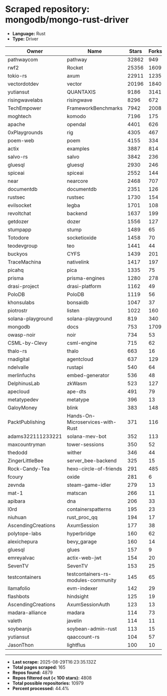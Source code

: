 # Scraped repository: mongodb/mongo-rust-driver
* **Language:** Rust
* **Type:** Driver

| Owner | Name | Stars | Forks | URL |
|---|---|---|---|---|
| pathwaycom | pathway | 32862 | 949 | [link](https://github.com/pathwaycom/pathway) |
| rwf2 | Rocket | 25356 | 1609 | [link](https://github.com/rwf2/Rocket) |
| tokio-rs | axum | 22911 | 1235 | [link](https://github.com/tokio-rs/axum) |
| vectordotdev | vector | 20196 | 1840 | [link](https://github.com/vectordotdev/vector) |
| yutiansut | QUANTAXIS | 9186 | 3141 | [link](https://github.com/yutiansut/QUANTAXIS) |
| risingwavelabs | risingwave | 8296 | 672 | [link](https://github.com/risingwavelabs/risingwave) |
| TechEmpower | FrameworkBenchmarks | 7942 | 2008 | [link](https://github.com/TechEmpower/FrameworkBenchmarks) |
| moghtech | komodo | 7196 | 175 | [link](https://github.com/moghtech/komodo) |
| apache | opendal | 4401 | 626 | [link](https://github.com/apache/opendal) |
| 0xPlaygrounds | rig | 4305 | 467 | [link](https://github.com/0xPlaygrounds/rig) |
| poem-web | poem | 4155 | 334 | [link](https://github.com/poem-web/poem) |
| actix | examples | 3887 | 814 | [link](https://github.com/actix/examples) |
| salvo-rs | salvo | 3842 | 236 | [link](https://github.com/salvo-rs/salvo) |
| gluesql | gluesql | 2930 | 246 | [link](https://github.com/gluesql/gluesql) |
| spiceai | spiceai | 2552 | 144 | [link](https://github.com/spiceai/spiceai) |
| near | nearcore | 2468 | 707 | [link](https://github.com/near/nearcore) |
| documentdb | documentdb | 2351 | 126 | [link](https://github.com/documentdb/documentdb) |
| rustsec | rustsec | 1730 | 154 | [link](https://github.com/rustsec/rustsec) |
| evilsocket | legba | 1701 | 108 | [link](https://github.com/evilsocket/legba) |
| revoltchat | backend | 1637 | 199 | [link](https://github.com/revoltchat/backend) |
| getdozer | dozer | 1556 | 127 | [link](https://github.com/getdozer/dozer) |
| stumpapp | stump | 1489 | 65 | [link](https://github.com/stumpapp/stump) |
| Totodore | socketioxide | 1458 | 70 | [link](https://github.com/Totodore/socketioxide) |
| teodevgroup | teo | 1441 | 44 | [link](https://github.com/teodevgroup/teo) |
| buckyos | CYFS | 1439 | 201 | [link](https://github.com/buckyos/CYFS) |
| TraceMachina | nativelink | 1417 | 197 | [link](https://github.com/TraceMachina/nativelink) |
| picahq | pica | 1335 | 75 | [link](https://github.com/picahq/pica) |
| prisma | prisma-engines | 1280 | 278 | [link](https://github.com/prisma/prisma-engines) |
| drasi-project | drasi-platform | 1162 | 49 | [link](https://github.com/drasi-project/drasi-platform) |
| PoloDB | PoloDB | 1119 | 56 | [link](https://github.com/PoloDB/PoloDB) |
| khonsulabs | bonsaidb | 1047 | 37 | [link](https://github.com/khonsulabs/bonsaidb) |
| piotrostr | listen | 1022 | 160 | [link](https://github.com/piotrostr/listen) |
| solana-playground | solana-playground | 819 | 340 | [link](https://github.com/solana-playground/solana-playground) |
| mongodb | docs | 753 | 1709 | [link](https://github.com/mongodb/docs) |
| owasp-noir | noir | 734 | 53 | [link](https://github.com/owasp-noir/noir) |
| CSML-by-Clevy | csml-engine | 715 | 62 | [link](https://github.com/CSML-by-Clevy/csml-engine) |
| thalo-rs | thalo | 663 | 16 | [link](https://github.com/thalo-rs/thalo) |
| rnadigital | agentcloud | 637 | 129 | [link](https://github.com/rnadigital/agentcloud) |
| ndelvalle | rustapi | 540 | 64 | [link](https://github.com/ndelvalle/rustapi) |
| merlinfuchs | embed-generator | 536 | 48 | [link](https://github.com/merlinfuchs/embed-generator) |
| DelphinusLab | zkWasm | 523 | 127 | [link](https://github.com/DelphinusLab/zkWasm) |
| apecloud | ape-dts | 491 | 79 | [link](https://github.com/apecloud/ape-dts) |
| metatypedev | metatype | 396 | 13 | [link](https://github.com/metatypedev/metatype) |
| GaloyMoney | blink | 383 | 148 | [link](https://github.com/GaloyMoney/blink) |
| PacktPublishing | Hands-On-Microservices-with-Rust | 371 | 116 | [link](https://github.com/PacktPublishing/Hands-On-Microservices-with-Rust) |
| adams322111233221 | solana-mev-bot | 352 | 113 | [link](https://github.com/adams322111233221/solana-mev-bot) |
| maxcountryman | tower-sessions | 350 | 52 | [link](https://github.com/maxcountryman/tower-sessions) |
| thedodd | wither | 346 | 44 | [link](https://github.com/thedodd/wither) |
| ZingerLittleBee | server_bee-backend | 325 | 15 | [link](https://github.com/ZingerLittleBee/server_bee-backend) |
| Rock-Candy-Tea | hexo-circle-of-friends | 291 | 485 | [link](https://github.com/Rock-Candy-Tea/hexo-circle-of-friends) |
| fcoury | oxide | 281 | 6 | [link](https://github.com/fcoury/oxide) |
| zevnda | steam-game-idler | 279 | 13 | [link](https://github.com/zevnda/steam-game-idler) |
| mat-1 | matscan | 266 | 11 | [link](https://github.com/mat-1/matscan) |
| apibara | dna | 206 | 33 | [link](https://github.com/apibara/dna) |
| l0rd | containerspatterns | 195 | 23 | [link](https://github.com/l0rd/containerspatterns) |
| niuhuan | rust_proc_qq | 194 | 17 | [link](https://github.com/niuhuan/rust_proc_qq) |
| AscendingCreations | AxumSession | 177 | 38 | [link](https://github.com/AscendingCreations/AxumSession) |
| polytope-labs | hyperbridge | 160 | 62 | [link](https://github.com/polytope-labs/hyperbridge) |
| alexichepura | bevy_garage | 160 | 14 | [link](https://github.com/alexichepura/bevy_garage) |
| gluesql | glues | 157 | 9 | [link](https://github.com/gluesql/glues) |
| emreyalvac | actix-web-jwt | 154 | 20 | [link](https://github.com/emreyalvac/actix-web-jwt) |
| SevenTV | SevenTV | 153 | 25 | [link](https://github.com/SevenTV/SevenTV) |
| testcontainers | testcontainers-rs-modules-community | 145 | 65 | [link](https://github.com/testcontainers/testcontainers-rs-modules-community) |
| llamafolio | evm-indexer | 142 | 29 | [link](https://github.com/llamafolio/evm-indexer) |
| flashbots | hindsight | 125 | 19 | [link](https://github.com/flashbots/hindsight) |
| AscendingCreations | AxumSessionAuth | 123 | 13 | [link](https://github.com/AscendingCreations/AxumSessionAuth) |
| madara-alliance | madara | 114 | 73 | [link](https://github.com/madara-alliance/madara) |
| valeth | javelin | 114 | 11 | [link](https://github.com/valeth/javelin) |
| soybeanjs | soybean-admin-rust | 113 | 15 | [link](https://github.com/soybeanjs/soybean-admin-rust) |
| yutiansut | qaaccount-rs | 104 | 57 | [link](https://github.com/yutiansut/qaaccount-rs) |
| JasonThon | lightflus | 100 | 10 | [link](https://github.com/JasonThon/lightflus) |

---
* **Last scrape:** 2025-08-29T16:23:35.132Z
* **Total pages scraped:** 165
* **Repos found:** 4879
* **Repos filtered out (< 100 stars):** 4808
* **Total possible repositories:** 10979
* **Percent processed:** 44.4%
